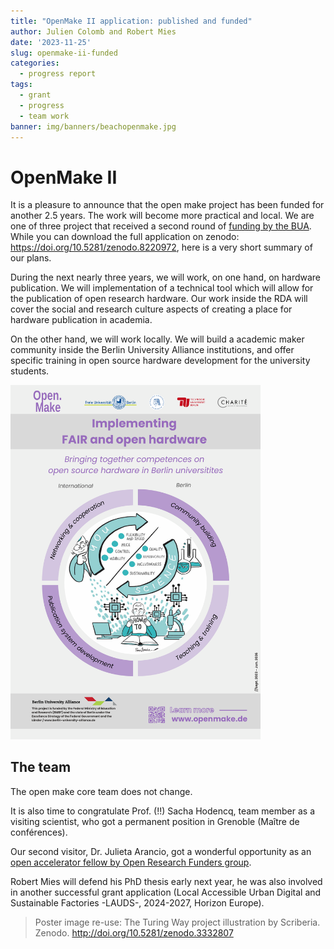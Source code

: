 ```yaml
---
title: "OpenMake II application: published and funded"
author: Julien Colomb and Robert Mies
date: '2023-11-25'
slug: openmake-ii-funded
categories:
  - progress report
tags:
  - grant
  - progress
  - team work
banner: img/banners/beachopenmake.jpg
---
```


# OpenMake II

It is a pleasure to announce that the open make project has been funded for another 2.5 years. The work will become more practical and local.
We are one of three project that received a second round of [funding by the BUA]( https://www.berlin-university-alliance.de/en/commitments/research-quality/forschung/index.html?ts=1690359598). 
While you can download the full application on zenodo: https://doi.org/10.5281/zenodo.8220972, here is a very short summary of our plans.

During the next nearly three years, we will work, on one hand, on hardware publication.
We will implementation of a technical tool which will allow for the publication of open research hardware.
Our work inside the RDA will cover the social and research culture aspects of creating a place for hardware publication in academia.

On the other hand, we will work locally. 
We will build a academic maker community inside the Berlin University Alliance institutions, and offer specific training in  open source hardware development for the university students.

<img src="images/OPEN.MAKE II Poster.pdf" alt="Visual poster of the Open Make project plan. Four working packages are indicated around a figure of the Turing way book representing reasons to open the hardware creation work in academia." width="400px"/>


## The team 

The open make core team does not change.

It is also time to congratulate Prof. (!!) Sacha Hodencq, team member as a visiting scientist, who got a permanent position in Grenoble (Maître de conférences). 

Our second visitor, Dr. Julieta Arancio, got a wonderful opportunity as an [open accelerator fellow by Open Research Funders group](https://www.orfg.org/news/2023/10/02/orfg-welcomes-julieta-arancio-as-open-accelerator-fellow). 

Robert Mies will defend his PhD thesis early next year, he was also involved in another successful  grant application (Local Accessible Urban Digital and Sustainable Factories -LAUDS-, 2024-2027, Horizon Europe).


> Poster image re-use: The Turing Way project illustration by Scriberia. Zenodo. http://doi.org/10.5281/zenodo.3332807
